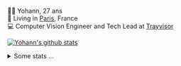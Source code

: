<p>
  👨🏻 <bold>Yohann</bold>, 27 ans<br/>
  💼 Living in <a href="https://www.google.com/maps?q=paris">Paris</a>, France<br/>
  💻 Computer Vision Engineer and Tech Lead at <a href="https://trayvisor.com/">Trayvisor</a><br/>
</p>

<a href="https://github.com/anuraghazra/github-readme-stats"><img align="center" src="https://github-readme-stats-go94hl40s-yohann84l.vercel.app//api?username=yohann84L&show_icons=true&include_all_commits=true" alt="Yohann's github stats" /> </a>


<details>
  <summary>Some stats ...</summary><br/>
  

<!--START_SECTION:waka-->
![Code Time](http://img.shields.io/badge/Code%20Time-141%20hrs%2025%20mins-blue)

![Profile Views](http://img.shields.io/badge/Profile%20Views-0-blue)

**🐱 My GitHub Data** 

> 🏆 1,160 Contributions in the Year 2022
 > 
> 📦 440.5 kB Used in GitHub's Storage 
 > 
> 🚫 Not Opted to Hire
 > 
> 📜 24 Public Repositories 
 > 
> 🔑 21 Private Repositories  
 > 
**I'm an Early 🐤** 

```text
🌞 Morning    320 commits    ████████░░░░░░░░░░░░░░░░░   32.13% 
🌆 Daytime    558 commits    ██████████████░░░░░░░░░░░   56.02% 
🌃 Evening    117 commits    ███░░░░░░░░░░░░░░░░░░░░░░   11.75% 
🌙 Night      1 commits      ░░░░░░░░░░░░░░░░░░░░░░░░░   0.1%

```
📅 **I'm Most Productive on Thursday** 

```text
Monday       183 commits    ████░░░░░░░░░░░░░░░░░░░░░   18.37% 
Tuesday      168 commits    ████░░░░░░░░░░░░░░░░░░░░░   16.87% 
Wednesday    172 commits    ████░░░░░░░░░░░░░░░░░░░░░   17.27% 
Thursday     235 commits    ██████░░░░░░░░░░░░░░░░░░░   23.59% 
Friday       215 commits    █████░░░░░░░░░░░░░░░░░░░░   21.59% 
Saturday     14 commits     ░░░░░░░░░░░░░░░░░░░░░░░░░   1.41% 
Sunday       9 commits      ░░░░░░░░░░░░░░░░░░░░░░░░░   0.9%

```


📊 **This Week I Spent My Time On** 

```text
⌚︎ Time Zone: Europe/Paris

💬 Programming Languages: 
Python                   8 hrs 37 mins       ████████████░░░░░░░░░░░░░   48.49% 
Jupyter                  6 hrs 13 mins       ████████░░░░░░░░░░░░░░░░░   35.0% 
JavaScript               1 hr 21 mins        ██░░░░░░░░░░░░░░░░░░░░░░░   7.68% 
HTTP Request             55 mins             █░░░░░░░░░░░░░░░░░░░░░░░░   5.19% 
SQL                      14 mins             ░░░░░░░░░░░░░░░░░░░░░░░░░   1.34%

🔥 Editors: 
PyCharm                  16 hrs 18 mins      ███████████████████████░░   91.69% 
WebStorm                 1 hr 23 mins        ██░░░░░░░░░░░░░░░░░░░░░░░   7.79% 
VS Code                  5 mins              ░░░░░░░░░░░░░░░░░░░░░░░░░   0.52%

💻 Operating System: 
Mac                      17 hrs 46 mins      █████████████████████████   100.0%

```

**I Mostly Code in Python** 

```text
Python                   18 repos            ██████████████░░░░░░░░░░░   56.25% 
Java                     6 repos             ████░░░░░░░░░░░░░░░░░░░░░   18.75% 
JavaScript               2 repos             █░░░░░░░░░░░░░░░░░░░░░░░░   6.25% 
R                        2 repos             █░░░░░░░░░░░░░░░░░░░░░░░░   6.25% 
HTML                     1 repo              ░░░░░░░░░░░░░░░░░░░░░░░░░   3.12%

```



 Last Updated on 14/10/2022 02:48:10 UTC
<!--END_SECTION:waka-->
